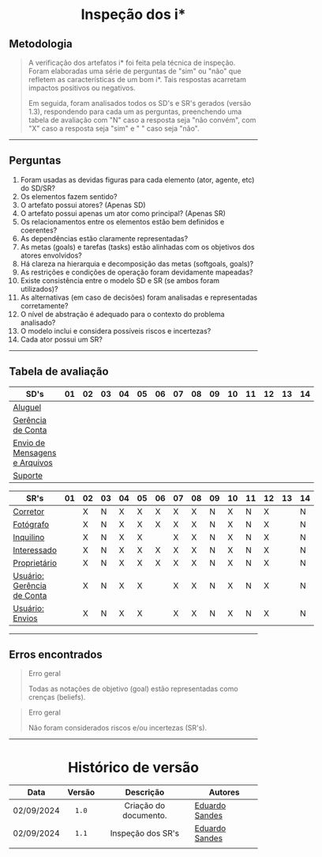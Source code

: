 <center>

# Inspeção dos i*

</center>

## Metodologia

> A verificação dos artefatos i* foi feita pela técnica de inspeção. Foram elaboradas uma série de perguntas de "sim" ou "não" que refletem as características de um bom i*. Tais respostas acarretam impactos positivos ou negativos.
>
> Em seguida, foram analisados todos os SD's e SR's gerados (versão 1.3), respondendo para cada um as perguntas, preenchendo uma tabela de avaliação com "N" caso a resposta seja "não convém", com "X" caso a resposta seja "sim" e " " caso seja "não".

---

## Perguntas

1. Foram usadas as devidas figuras para cada elemento (ator, agente, etc) do SD/SR?
2. Os elementos fazem sentido?
3. O artefato possui atores? (Apenas SD)
4. O artefato possui apenas um ator como principal? (Apenas SR)
5. Os relacionamentos entre os elementos estão bem definidos e coerentes?
6. As dependências estão claramente representadas?
7. As metas (goals) e tarefas (tasks) estão alinhadas com os objetivos dos atores envolvidos?
8. Há clareza na hierarquia e decomposição das metas (softgoals, goals)?
9. As restrições e condições de operação foram devidamente mapeadas?
10. Existe consistência entre o modelo SD e SR (se ambos foram utilizados)?
11. As alternativas (em caso de decisões) foram analisadas e representadas corretamente?
12. O nível de abstração é adequado para o contexto do problema analisado?
13. O modelo inclui e considera possíveis riscos e incertezas?
14. Cada ator possui um SR?

---

## Tabela de avaliação


<div style="margin: 0 auto; width: fit-content;">

| SD's                                                                       | 01  | 02  | 03  | 04  | 05  | 06  | 07  | 08  | 09  | 10  | 11  | 12  | 13  | 14  |
| -------------------------------------------------------------------------- | --- | --- | --- | --- | --- | --- | --- | --- | --- | --- | --- | --- | --- | --- |
| [Aluguel](./gore-i.md#aluguel-de-imóvel)                                   |     |     |     |     |     |     |     |     |     |     |     |     |     |     |
| [Gerência de Conta](./gore-i.md#gerência-de-conta)                         |     |     |     |     |     |     |     |     |     |     |     |     |     |     |
| [Envio de Mensagens e Arquivos](./gore-i.md#envio-de-mensagens-e-arquivos) |     |     |     |     |     |     |     |     |     |     |     |     |     |     |
| [Suporte](./gore-i.md#suporte)                                             |     |     |     |     |     |     |     |     |     |     |     |     |     |     |

| SR's                                                                   | 01  | 02  | 03  | 04  | 05  | 06  | 07  | 08  | 09  | 10  | 11  | 12  | 13  | 14  |
| ---------------------------------------------------------------------- | --- | --- | --- | --- | --- | --- | --- | --- | --- | --- | --- | --- | --- | --- |
| [Corretor](./gore-i.md#corretor---aluguel)                             |     | X   | N   | X   | X   | X   | X   | X   | N   | X   | N   | X   |     | N   |
| [Fotógrafo](./gore-i.md#fotógrafo---aluguel)                           |     | X   | N   | X   | X   | X   | X   | X   | N   | X   | N   | X   |     | N   |
| [Inquilino](./gore-i.md#inquilino---avaliar-imóvel)                    |     | X   | N   | X   | X   |     | X   | X   | N   | X   | N   | X   |     | N   |
| [Interessado](./gore-i.md#interessado---aluguel)                       |     | X   | N   | X   | X   | X   | X   | X   | N   | X   | N   | X   |     | N   |
| [Proprietário](./gore-i.md#proprietário---aluguel)                     |     | X   | N   | X   | X   | X   | X   | X   | N   | X   | N   | X   |     | N   |
| [Usuário: Gerência de Conta](./gore-i.md#usuário---gerência-de-conta)  |     | X   | N   | X   | X   |     | X   | X   | N   | X   | N   | X   |     | N   |
| [Usuário: Envios](./gore-i.md#usuário---envio-de-mensagens-e-arquivos) |     | X   | N   | X   | X   |     | X   | X   | N   | X   | N   | X   |     | N   |


</div>

---

## Erros encontrados

> Erro geral
>
> Todas as notações de objetivo (goal) estão representadas como crenças (beliefs).

> Erro geral
>
> Não foram considerados riscos e/ou incertezas (SR's).


---

<center>

# Histórico de versão

</center>

<div style="margin: 0 auto; width: fit-content;">

|    Data    | Versão |       Descrição       | Autores                                            |
| :--------: | :----: | :-------------------: | -------------------------------------------------- |
| 02/09/2024 | `1.0`  | Criação do documento. | [Eduardo Sandes](https://github.com/DiceRunner714) |
| 02/09/2024 | `1.1`  |   Inspeção dos SR's   | [Eduardo Sandes](https://github.com/DiceRunner714) |
|            |        |                       |                                                    |

</div>